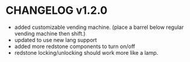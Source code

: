 # CHANGELOG v1.2.0

- added customizable vending machine. (place a barrel below regular vending machine then shift.)
- updated to use new lang support
- added more redstone components to turn on/off
- redstone locking/unlocking should work more like a lamp.
